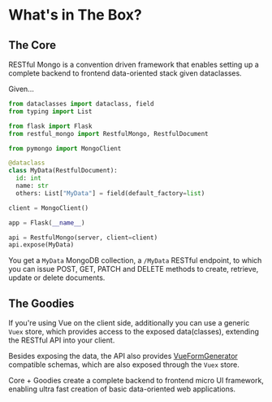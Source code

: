 # What's in The Box?

## The Core

RESTful Mongo is a convention driven framework that enables setting up a complete backend to frontend data-oriented stack given dataclasses.

Given...

```python
from dataclasses import dataclass, field
from typing import List

from flask import Flask
from restful_mongo import RestfulMongo, RestfulDocument

from pymongo import MongoClient

@dataclass
class MyData(RestfulDocument):
  id: int
  name: str
  others: List["MyData"] = field(default_factory=list)

client = MongoClient()

app = Flask(__name__)

api = RestfulMongo(server, client=client)
api.expose(MyData)
```

You get a `MyData` MongoDB collection, a `/MyData` RESTful endpoint, to which you can issue POST, GET, PATCH and DELETE methods to create, retrieve, update or delete documents.

## The Goodies

If you're using Vue on the client side, additionally you can use a generic `Vuex` store, which provides access to the exposed data(classes), extending the RESTful API into your client.

Besides exposing the data, the API also provides [VueFormGenerator](https://icebob.gitbooks.io/vueformgenerator/content/) compatible schemas, which are also exposed through the `Vuex` store.

Core + Goodies create a complete backend to frontend micro UI framework, enabling ultra fast creation of basic data-oriented web applications.
